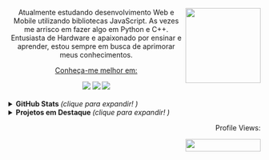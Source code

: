 <div align= "center">
  <img align = "right" width="150px" src="https://media.giphy.com/media/Qo2dupDib32rkTY4hX/giphy.gif">
  <p align = "center"> Atualmente estudando desenvolvimento Web e Mobile utilizando bibliotecas JavaScript. As vezes me arrisco em fazer algo em Python e C++. Entusiasta de Hardware e apaixonado por ensinar e aprender, estou sempre em busca de aprimorar meus conhecimentos.</p>
</div>

<div align= "center">
    <a href= "https://www.linkedin.com/in/pdr-neves" target="_blank"> <p> Conheça-me melhor em: </p> </a> 
     <a href="https://instagram.com/pdr.tuche" target="_blank"><img src="https://img.shields.io/badge/-Instagram-%23E4405F?style=for-the-badge&logo=instagram&logoColor=white" target="_blank"></a>
     <a href="https://www.linkedin.com/in/pdr-neves" target="_blank"><img src="https://img.shields.io/badge/LinkedIn-0077B5?style=for-the-badge&logo=linkedin&logoColor=white" target="_blank"></a>
     <a href="https://www.twitch.tv/pdrtuche"><img src="https://img.shields.io/badge/Twitch-9146FF?style=for-the-badge&logo=twitch&logoColor=white"></a>
</div>
<br>

<details>
  <summary> <b> GitHub Stats </b> <i>(clique para expandir! )</i> </summary>
  <br>
<div align="center">
        <img height="180em" src="https://github-readme-stats.vercel.app/api?username=pdr-tuche&show_icons=true&line_height=20&title_color=D3D3D3&icon_color=2234AE&text_color=D3D3D3&bg_color=0,000000,130F40&hide_rank=true&include_all_commits=true&count_private=true&locale=pt-br&border_radius=20"/>    
        <img height="180em" src="https://github-readme-stats.vercel.app/api/top-langs/?username=pdr-tuche&langs_count=6&line_height=30&title_color=D3D3D3&icon_color=2234AE&text_color=D3D3D3&bg_color=0,130F40,000000&hide=Jupyter Notebook,Tcl&layout=compact&locale=pt-br&border_radius=20"/>
    <br><br>
</div>
  </details>

  
<details>
  <summary> <b> Projetos em Destaque </b> <i>(clique para expandir! )</i> </summary>
  <br>
<div align="center">
  <a href="https://github.com/pdr-tuche/xboxClone">
    <img align="center" src="https://github-readme-stats.vercel.app/api/pin/?username=pdr-tuche&show_icons=true&line_height=20&title_color=D3D3D3&icon_color=2234AE&text_color=D3D3D3&bg_color=0,000000,130F40&&repo=xboxClone" />
  </a>
  <a href="https://github.com/pdr-tuche/pokedex">
    <img align="center" src="https://github-readme-stats.vercel.app/api/pin/?username=pdr-tuche&show_icons=true&line_height=20&title_color=D3D3D3&icon_color=2234AE&text_color=D3D3D3&bg_color=0,130F40,000000&repo=pokedex" />
  </a>
  <a href="https://github.com/pdr-tuche/Lua">
    <img align="center" src="https://github-readme-stats.vercel.app/api/pin/?username=pdr-tuche&show_icons=true&line_height=20&title_color=D3D3D3&icon_color=2234AE&text_color=D3D3D3&bg_color=0,000000,130F40&repo=Lua" />
  </a>
    <a href="https://github.com/pdr-tuche/cadastro_Fliperama">
    <img align="center" src="https://github-readme-stats.vercel.app/api/pin/?username=pdr-tuche&show_icons=true&line_height=20&title_color=D3D3D3&icon_color=2234AE&text_color=D3D3D3&bg_color=0,130F40,000000&repo=cadastro_Fliperama" />
  </a>
  <a href="https://github.com/pdr-tuche/ACME">
    <img align="center" src="https://github-readme-stats.vercel.app/api/pin/?username=pdr-tuche&show_icons=true&line_height=20&title_color=D3D3D3&icon_color=2234AE&text_color=D3D3D3&bg_color=0,000000,130F40&repo=ACME" />
  </a>
      <a href="https://github.com/pdr-tuche/gerenciador_tarefas">
    <img align="center" src="https://github-readme-stats.vercel.app/api/pin/?username=pdr-tuche&show_icons=true&line_height=20&title_color=D3D3D3&icon_color=2234AE&text_color=D3D3D3&bg_color=0,130F40,000000&repo=gerenciador_tarefas" />
  </a>
  <a href="https://github.com/pdr-tuche/projeto-aluno">
    <img align="center" src="https://github-readme-stats.vercel.app/api/pin/?username=pdr-tuche&show_icons=true&line_height=20&title_color=D3D3D3&icon_color=2234AE&text_color=D3D3D3&bg_color=0,000000,130F40&repo=projeto-aluno" />
    </a>
    <a href="https://github.com/pdr-tuche/py-zza">
    <img align="center" src="https://github-readme-stats.vercel.app/api/pin/?username=pdr-tuche&show_icons=true&line_height=20&title_color=D3D3D3&icon_color=2234AE&text_color=D3D3D3&bg_color=0,130F40,000000&repo=py-zza" />
    </a>
    <br>
  </div>
</details>
      
    
    
    
    
<div align = "right" >  
  <p>Profile Views:</p>
  <img height= "25px" width="150px" src= "https://profile-counter.glitch.me/{pdr-tuche}/count.svg">
</div>
